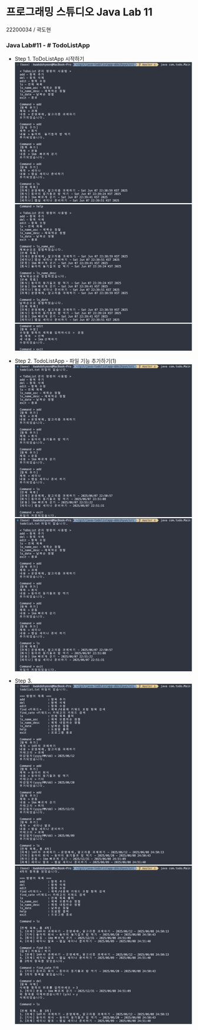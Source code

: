 # 프로그래밍 스튜디오 Java Lab 11
22200034 / 곽도현

### Java Lab#11 - # TodoListApp
- Step 1. ToDoListApp 시작하기
  ![J101](./captures/J101.png)
  ![J101_1](./captures/J101_1.png)
  ![J101_2](./captures/J101_2.png)


- Step 2. TodoListApp - 파일 기능 추가하기(1)
  ![J102](./captures/J102.png)
  ![J102_1](./captures/J102.png)


- Step 3.
  ![J103](./captures/J103.png)
  ![J103_1](./captures/J103_1.png)